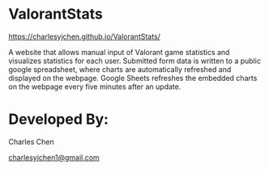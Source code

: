 # ValorantStats

https://charlesyjchen.github.io/ValorantStats/

A website that allows manual input of Valorant game statistics and visualizes statistics for each user. Submitted form data is written to a public google spreadsheet, where charts are automatically refreshed and displayed on the webpage. Google Sheets refreshes the embedded charts on the webpage every five minutes after an update.

# Developed By:
Charles Chen

charlesyjchen1@gmail.com
